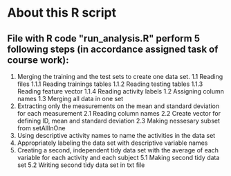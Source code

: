 # About this R script
## File with R code "run_analysis.R" perform 5 following steps (in accordance assigned task of course work):

1. Merging the training and the test sets to create one data set.
  1.1 Reading files
    1.1.1 Reading trainings tables
    1.1.2 Reading testing tables
    1.1.3 Reading feature vector
    1.1.4 Reading activity labels
  1.2 Assigning column names
  1.3 Merging all data in one set
2. Extracting only the measurements on the mean and standard deviation for each measurement
  2.1 Reading column names
  2.2 Create vector for defining ID, mean and standard deviation
  2.3 Making nessesary subset from setAllInOne
3. Using descriptive activity names to name the activities in the data set
4. Appropriately labeling the data set with descriptive variable names
5. Creating a second, independent tidy data set with the average of each variable for each activity and each subject
  5.1 Making second tidy data set
  5.2 Writing second tidy data set in txt file
